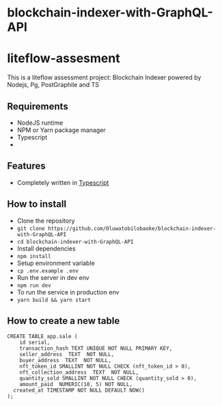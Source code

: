 # blockchain-indexer-with-GraphQL-API
 # liteflow-assesment

This is a liteflow assessment project: Blockchain Indexer  powered by Nodejs, Pg, PostGraphile and TS

## Requirements
- NodeJS runtime
- NPM or Yarn package manager
- Typescript
- 

## Features
- Completely written in [Typescript](https://typescriptlang.org/)

## How to install
- Clone the repository
- `git clone https://github.com/Oluwatobilobaoke/blockchain-indexer-with-GraphQL-API`
- `cd blockchain-indexer-with-GraphQL-API`
- Install dependencies
- `npm install`
- Setup environment variable
- `cp .env.example .env`
- Run the server in dev env
- `npm run dev`
- To run the service in production env
- `yarn build && yarn start`



## How to create a new table

```
CREATE TABLE app.sale (
	id serial,
	transaction_hash TEXT UNIQUE NOT NULL PRIMARY KEY,
	seller_address  TEXT  NOT NULL,
	buyer_address  TEXT  NOT NULL,
	nft_token_id SMALLINT NOT NULL CHECK (nft_token_id > 0),
	nft_collection_address  TEXT  NOT NULL,
	quantity_sold SMALLINT NOT NULL CHECK (quantity_sold > 0),
	amount_paid  NUMERIC(18, 5) NOT NULL,
  created_at TIMESTAMP NOT NULL DEFAULT NOW()
);
```
